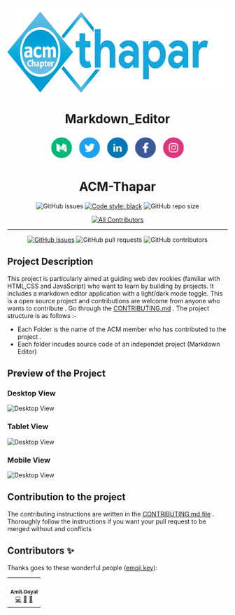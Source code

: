 <div align = "center">

<img height=200px src= "https://raw.githubusercontent.com/ACM-Thapar/CS_COURSE_GUIDE/master/acm%20logo.png">


<h1>Markdown_Editor</h1>

<a href=""><img src="https://github.com/aritraroy/social-icons/blob/master/medium-icon.png?raw=true" width="60"></a>
<a href=""><img src="https://github.com/aritraroy/social-icons/blob/master/twitter-icon.png?raw=true" width="60"></a>
<a href="https://www.linkedin.com/company/thapar-acm-student-chapter"><img src="https://github.com/aritraroy/social-icons/blob/master/linkedin-icon.png?raw=true" width="60"></a>
<a href=""><img src="https://github.com/aritraroy/social-icons/blob/master/facebook-icon.png?raw=true" width="60"></a>
<a href="https://instagram.com/acmthapar?igshid=1r2k6z9w5926o"><img src="https://github.com/aritraroy/social-icons/blob/master/instagram-icon.png?raw=true" width="60"></a>

# ACM-Thapar

![GitHub issues](https://img.shields.io/github/issues/ACM-Thapar/Markdown-Editor?style=flat-square&token=ANOHNVSU5PPKJXFZBZ5UXJ27BBNTO)
[![Code style: black](https://img.shields.io/badge/code%20style-black-000000.svg)](https://github.com/psf/black)
![GitHub repo size](https://img.shields.io/github/repo-size/ACM-Thapar/Markdown-Editor)
<!-- ALL-CONTRIBUTORS-BADGE:START - Do not remove or modify this section -->
[![All Contributors](https://img.shields.io/badge/all_contributors-1-orange.svg?style=flat-square)](#contributors-)
<!-- ALL-CONTRIBUTORS-BADGE:END -->

---
</div>
<div align="center">

[![GitHub issues](https://img.shields.io/github/issues/ACM-Thapar/Markdown-Editor?logo=github)](https://github.com/ACM-Thapar/CS_COURSE_GUIDE/issues) ![GitHub pull requests](https://img.shields.io/github/issues-pr-raw/ACM-Thapar/Markdown-Editor?logo=git&logoColor=white) ![GitHub contributors](https://img.shields.io/github/contributors/ACM-Thapar/Markdown-Editor?logo=github)

</div>

## Project Description

This project is particularly aimed at guiding web dev rookies (familiar with HTML,CSS and JavaScript) who want to learn by building by projects.
It includes a markdown editor application with a light/dark mode toggle.
This is a open source project and contributions are welcome from anyone who wants to contribute . Go through the [CONTRIBUTING.md](https://github.com/ACM-Thapar/Markdown-Editor/blob/master/CONTRIBUTING.md) . The project structure is as follows :- 
- Each Folder is the name of the ACM member who has contributed to the project .    
- Each folder incudes source code of an independet project (Markdown Editor)

    
## Preview of the Project

### Desktop View
<img src = "https://res.cloudinary.com/dz209s6jk/image/upload/q_auto:good,w_900/Challenges/imk15xu66g4awbsylgsi.jpg" alt= "Desktop View">

### Tablet View
<img src = "https://res.cloudinary.com/dz209s6jk/image/upload/q_auto:good,w_900/Challenges/s13ksz1kveuqlwcwyit8.jpg" alt= "Desktop View">

### Mobile View
<img src = "https://res.cloudinary.com/dz209s6jk/image/upload/q_auto:good,w_900/Challenges/bodgpe8fctwh3zydkkzf.jpg" alt= "Desktop View">

## Contribution to the project

The contributing instructions are written in the [CONTRIBUTING.md file](https://github.com/ACM-Thapar/Markdown-Editor/blob/master/CONTRIBUTING.md) . Thoroughly follow the instructions if you want your pull request to be merged without and conflicts


## Contributors ✨

Thanks goes to these wonderful people ([emoji key](https://allcontributors.org/docs/en/emoji-key)):
<!-- ALL-CONTRIBUTORS-LIST:START - Do not remove or modify this section -->
<!-- prettier-ignore-start -->
<!-- markdownlint-disable -->
<table>
  <tbody>
    <tr>
      <td align="center"><a href="https://github.com/JhndaCoder"><img src="https://avatars.githubusercontent.com/u/96512236?v=4?s=100" width="100px;" alt=""/><br /><sub><b>Amit Goyal</b></sub></a><br /><a href="https://github.com/ACM Thapar/Markdown Editor/commits?author=JhndaCoder" title="Code">💻</a> <a href="https://github.com/ACM Thapar/Markdown Editor/commits?author=JhndaCoder" title="Documentation">📖</a> <a href="#maintenance-JhndaCoder" title="Maintenance">🚧</a></td>
    </tr>
  </tbody>
</table>

<!-- markdownlint-restore -->
<!-- prettier-ignore-end -->

<!-- ALL-CONTRIBUTORS-LIST:END -->
